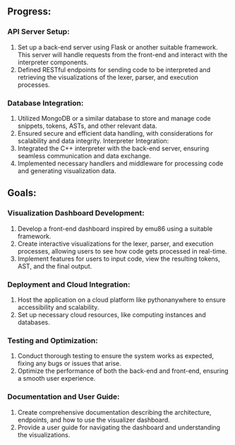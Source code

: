 ## Progress:

### API Server Setup:
1. Set up a back-end server using Flask or another suitable framework. This server will handle requests from the front-end and interact with the interpreter components.
2. Defined RESTful endpoints for sending code to be interpreted and retrieving the visualizations of the lexer, parser, and execution processes.

### Database Integration:
1. Utilized MongoDB or a similar database to store and manage code snippets, tokens, ASTs, and other relevant data.
2. Ensured secure and efficient data handling, with considerations for scalability and data integrity.
Interpreter Integration:
3. Integrated the C++ interpreter with the back-end server, ensuring seamless communication and data exchange.
4. Implemented necessary handlers and middleware for processing code and generating visualization data.

## Goals: 

### Visualization Dashboard Development:
1. Develop a front-end dashboard inspired by emu86 using a suitable framework.
2. Create interactive visualizations for the lexer, parser, and execution processes, allowing users to see how code gets processed in real-time.
3. Implement features for users to input code, view the resulting tokens, AST, and the final output.

### Deployment and Cloud Integration:
1. Host the application on a cloud platform like pythonanywhere to ensure accessibility and scalability.
2. Set up necessary cloud resources, like computing instances and databases.

### Testing and Optimization:
1. Conduct thorough testing to ensure the system works as expected, fixing any bugs or issues that arise.
2. Optimize the performance of both the back-end and front-end, ensuring a smooth user experience.

### Documentation and User Guide:
1. Create comprehensive documentation describing the architecture, endpoints, and how to use the visualizer dashboard.
2. Provide a user guide for navigating the dashboard and understanding the visualizations.
